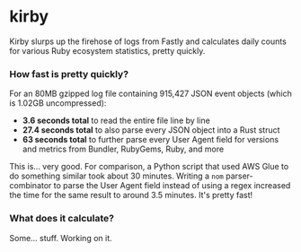 # kirby

Kirby slurps up the firehose of logs from Fastly and calculates daily counts for various Ruby ecosystem statistics, pretty quickly.

### How fast is pretty quickly?

For an 80MB gzipped log file containing 915,427 JSON event objects (which is 1.02GB uncompressed):

- **3.6 seconds total** to read the entire file line by line
- **27.4 seconds total** to also parse every JSON object into a Rust struct
- **63 seconds total**  to further parse every User Agent field for versions and metrics from Bundler, RubyGems, Ruby, and more

This is... very good. For comparison, a Python script that used AWS Glue to do something similar took about 30 minutes. Writing a `nom` parser-combinator to parse the User Agent field instead of using a regex increased the time for the same result to around 3.5 minutes. It's pretty fast!

### What does it calculate?

Some... stuff. Working on it.
